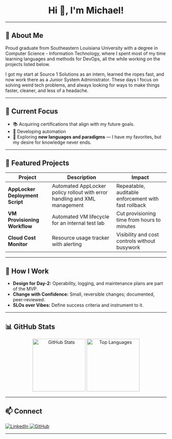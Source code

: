 <!-- Banner -->
<h1 align="center">Hi 👋, I'm Michael!</h1>

---

## 🚀 About Me
   Proud graduate from Southeastern Louisiana University with a degree in Computer Science - Information Technology, where I spent most of my time learning languages and methods for DevOps, all the while working on the projects listed below. 

   I got my start at Source 1 Solutions as an intern, learned the ropes fast, and now work there as a Junior System Administrator. These days I focus on solving weird tech problems, and always looking for ways to make things faster, cleaner, and less of a headache.

---

## 🎯 Current Focus
- 📚 Acquiring certifications that align with my future goals.
- 🧩 Developing automation
- 🧪 Exploring **new languages and paradigms** — I have my favorites, but my desire for knowledge never ends.

---

## 📂 Featured Projects
| Project | Description | Impact |
| --- | --- | --- |
| **AppLocker Deployment Script** | Automated AppLocker policy rollout with error handling and XML management | Repeatable, auditable enforcement with fast rollback |
| **VM Provisioning Workflow** | Automated VM lifecycle for an internal test lab | Cut provisioning time from hours to minutes |
| **Cloud Cost Monitor** | Resource usage tracker with alerting | Visibility and cost controls without busywork |

---

## 🤝 How I Work
- **Design for Day-2:** Operability, logging, and maintenance plans are part of the MVP.
- **Change with Confidence:** Small, reversible changes; documented, peer-reviewed.
- **SLOs over Vibes:** Define success criteria and instrument to it.

---

## 📊 GitHub Stats
<p align="center">
  <img src="https://github-readme-stats.vercel.app/api?username=YOURUSERNAME&show_icons=true&theme=tokyonight" alt="GitHub Stats" height="165"/>
  <img src="https://github-readme-stats.vercel.app/api/top-langs/?username=YOURUSERNAME&layout=compact&theme=tokyonight" alt="Top Languages" height="165"/>
</p>

---

## 📫 Connect
<p align="left">
  <a href="https://linkedin.com/in/YOURPROFILE" target="_blank">
    <img src="https://img.shields.io/badge/LinkedIn-0077B5?style=flat&logo=linkedin&logoColor=white" alt="LinkedIn"/>
  </a>
  <a href="https://github.com/YOURUSERNAME" target="_blank">
    <img src="https://img.shields.io/badge/GitHub-171515?style=flat&logo=github&logoColor=white" alt="GitHub"/>
  </a>
</p>

---

<!-- Optional dynamic sections. Uncomment if/when you want to use them. -->

<!--
## 📝 Latest Posts
- [Post Title](#)
- [Post Title](#)

## 🎧 Now Playing
[![Spotify](https://novatorem.YOURUSERNAME.vercel.app/api/spotify)](https://open.spotify.com/user/YOURSPOTIFYID)
-->
